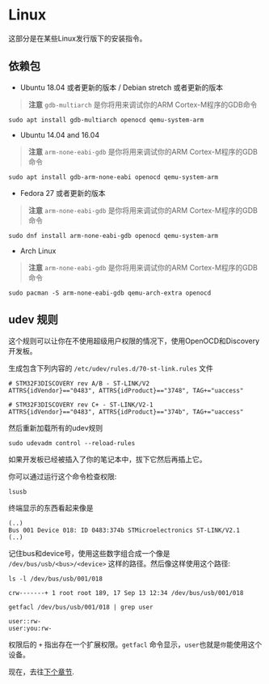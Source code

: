 # Linux

这部分是在某些Linux发行版下的安装指令。

## 依赖包

- Ubuntu 18.04 或者更新的版本 / Debian stretch 或者更新的版本

> **注意** `gdb-multiarch` 是你将用来调试你的ARM Cortex-M程序的GDB命令

<!-- Debian stretch -->
<!-- GDB 7.12 -->
<!-- OpenOCD 0.9.0 -->
<!-- QEMU 2.8.1 -->

<!-- Ubuntu 18.04 -->
<!-- GDB 8.1 -->
<!-- OpenOCD 0.10.0 -->
<!-- QEMU 2.11.1 -->


``` console
sudo apt install gdb-multiarch openocd qemu-system-arm
```

- Ubuntu 14.04 and 16.04

> **注意** `arm-none-eabi-gdb` 是你将用来调试你的ARM Cortex-M程序的GDB命令

<!-- Ubuntu 14.04 -->
<!-- GDB 7.6 (!) -->
<!-- OpenOCD 0.7.0 (?) -->
<!-- QEMU 2.0.0 (?) -->

``` console
sudo apt install gdb-arm-none-eabi openocd qemu-system-arm
```

- Fedora 27 或者更新的版本

> **注意** `arm-none-eabi-gdb` 是你将用来调试你的ARM Cortex-M程序的GDB命令

<!-- Fedora 27 -->
<!-- GDB 7.6 (!) -->
<!-- OpenOCD 0.10.0 -->
<!-- QEMU 2.10.2 -->

``` console
sudo dnf install arm-none-eabi-gdb openocd qemu-system-arm
```

- Arch Linux

> **注意** `arm-none-eabi-gdb` 是你将用来调试你的ARM Cortex-M程序的GDB命令

``` console
sudo pacman -S arm-none-eabi-gdb qemu-arch-extra openocd
```

## udev 规则

这个规则可以让你在不使用超级用户权限的情况下，使用OpenOCD和Discovery开发板。

生成包含下列内容的 `/etc/udev/rules.d/70-st-link.rules` 文件

``` text
# STM32F3DISCOVERY rev A/B - ST-LINK/V2
ATTRS{idVendor}=="0483", ATTRS{idProduct}=="3748", TAG+="uaccess"

# STM32F3DISCOVERY rev C+ - ST-LINK/V2-1
ATTRS{idVendor}=="0483", ATTRS{idProduct}=="374b", TAG+="uaccess"
```

然后重新加载所有的udev规则

``` console
sudo udevadm control --reload-rules
```

如果开发板已经被插入了你的笔记本中，拔下它然后再插上它。

你可以通过运行这个命令检查权限:

``` console
lsusb
```

终端显示的东西看起来像是

```text
(..)
Bus 001 Device 018: ID 0483:374b STMicroelectronics ST-LINK/V2.1
(..)
```

记住bus和device号，使用这些数字组合成一个像是 `/dev/bus/usb/<bus>/<device>` 这样的路径。然后像这样使用这个路径:

``` console
ls -l /dev/bus/usb/001/018
```

```text
crw-------+ 1 root root 189, 17 Sep 13 12:34 /dev/bus/usb/001/018
```

```console
getfacl /dev/bus/usb/001/018 | grep user
```

```text
user::rw-
user:you:rw-
```

权限后的 `+` 指出存在一个扩展权限。`getfacl` 命令显示，`user`也就是`你`能使用这个设备。

现在，去往[下个章节].

[下个章节]: verify.md
